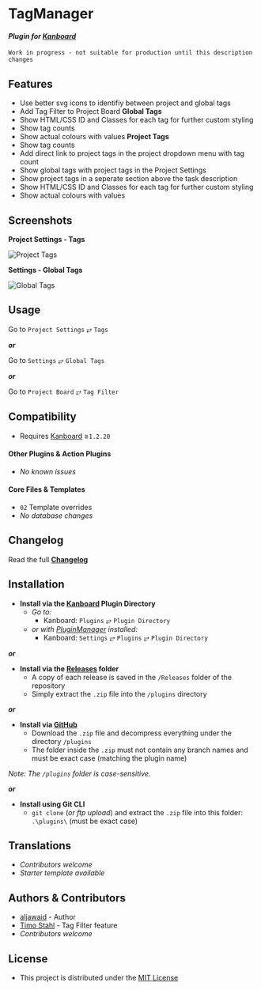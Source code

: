 # TagManager

#### _Plugin for [Kanboard](https://github.com/fguillot/kanboard "Kanboard - Kanban Project Management Software")_

`Work in progress - not suitable for production until this description changes`


Features
-------------

- Use better svg icons to identifiy between project and global tags
- Add Tag Filter to Project Board
**Global Tags**
- Show HTML/CSS ID and Classes for each tag for further custom styling
- Show tag counts
- Show actual colours with values
**Project Tags**
- Show tag counts
- Add direct link to project tags in the project dropdown menu with tag count
- Show global tags with project tags in the Project Settings
- Show project tags in a seperate section above the task description
- Show HTML/CSS ID and Classes for each tag for further custom styling
- Show actual colours with values


Screenshots
----------

**Project Settings - Tags**  

![Project Tags](../master/Screenshots/screenshot-project-settings-tags-section.png "Project Tags Section")

**Settings - Global Tags**  

![Global Tags](../master/Screenshots/screenshot-settings-global-tags.png "Global Tags Section")

Usage
-------------

Go to `Project Settings` &#10562; `Tags`

**_or_**

Go to `Settings` &#10562; `Global Tags`

**_or_**

Go to `Project Board` &#10562; `Tag Filter`


Compatibility
-------------

- Requires [Kanboard](https://github.com/fguillot/kanboard "Kanboard - Kanban Project Management Software") ≥`1.2.20`

#### Other Plugins & Action Plugins
- _No known issues_
#### Core Files & Templates
- `02` Template overrides
- _No database changes_


Changelog
---------

Read the full [**Changelog**](../master/changelog.md "See changes")
 

Installation
------------

- **Install via the [Kanboard](https://github.com/fguillot/kanboard "Kanboard - Kanban Project Management Software") Plugin Directory**
  - _Go to:_
    - Kanboard: `Plugins` &#10562; `Plugin Directory`
  - _or with [PluginManager](https://github.com/aljawaid/PluginManager) installed:_
    - Kanboard: `Settings` &#10562; `Plugins` &#10562; `Plugin Directory`

**_or_**

- **Install via the [Releases](../master/Releases/ "A copy of each release is saved in the folder") folder**
  - A copy of each release is saved in the `/Releases` folder of the repository
  - Simply extract the `.zip` file into the `/plugins` directory

**_or_**

- **Install via [GitHub](https://github.com/url "Find the correct plugin from the list of repositories")**
  - Download the `.zip` file and decompress everything under the directory `/plugins`
  - The folder inside the `.zip` must not contain any branch names and must be exact case (matching the plugin name)

_Note: The `/plugins` folder is case-sensitive._

**_or_**

- **Install using Git CLI**
  - `git clone` (_or ftp upload_) and extract the `.zip` file into this folder: `.\plugins\` (must be exact case)


Translations
------------

- _Contributors welcome_
- _Starter template available_


Authors & Contributors
----------------------

- [aljawaid](https://github.com/aljawaid) - Author
- [Timo Stahl](https://github.com/TimoStahl/kanboard_plugin_taglist) - Tag Filter feature
- _Contributors welcome_


License
-------
- This project is distributed under the [MIT License](../master/LICENSE "Read The MIT license")
